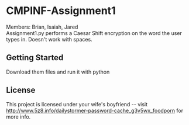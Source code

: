 # CMPINF-Assignment1
Members: Brian, Isaiah, Jared  
Assignment1.py performs a Caesar Shift encryption on the word the user types in. Doesn't work with spaces.  

## Getting Started
Download them files and run it with python

## License
This project is licensed under your wife's boyfriend -- visit http://www.5z8.info/dailystormer-password-cache_g3v5wx_foodporn for more info.

